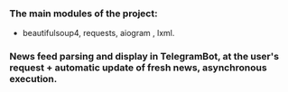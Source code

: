 ### The main modules of the project:
- beautifulsoup4, requests, aiogram , lxml.

### News feed parsing and display in TelegramBot, at the user's request + automatic update of fresh news, asynchronous execution.
